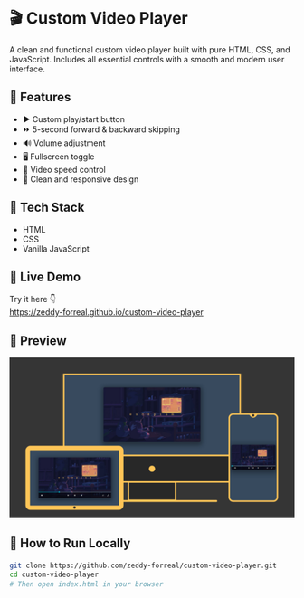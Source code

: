 # 🎬 Custom Video Player

A clean and functional custom video player built with pure HTML, CSS, and JavaScript. Includes all essential controls with a smooth and modern user interface.

## 🌟 Features

- ▶️ Custom play/start button  
- ⏩ 5-second forward & backward skipping  
- 🔊 Volume adjustment  
- 🖥️ Fullscreen toggle  
- 🚀 Video speed control  
- 🎨 Clean and responsive design  

## 🧰 Tech Stack

- HTML  
- CSS  
- Vanilla JavaScript  

## 🚀 Live Demo

Try it here 👇  
https://zeddy-forreal.github.io/custom-video-player

## 📸 Preview

![Custom Video Player Screenshot](./preview.png)

## 📁 How to Run Locally

```bash
git clone https://github.com/zeddy-forreal/custom-video-player.git
cd custom-video-player
# Then open index.html in your browser

